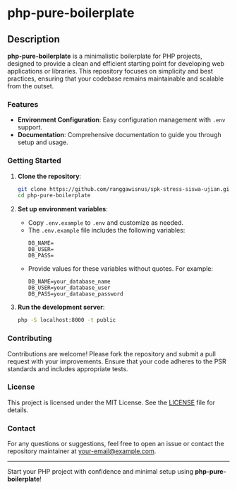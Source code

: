 # php-pure-boilerplate

## Description

**php-pure-boilerplate** is a minimalistic boilerplate for PHP projects, designed to provide a clean and efficient starting point for developing web applications or libraries. This repository focuses on simplicity and best practices, ensuring that your codebase remains maintainable and scalable from the outset.

### Features

- **Environment Configuration**: Easy configuration management with `.env` support.
- **Documentation**: Comprehensive documentation to guide you through setup and usage.

### Getting Started

1. **Clone the repository**:

   ```sh
   git clone https://github.com/ranggawisnus/spk-stress-siswa-ujian.git
   cd php-pure-boilerplate
   ```

2. **Set up environment variables**:

   - Copy `.env.example` to `.env` and customize as needed.
   - The `.env.example` file includes the following variables:
     ```dotenv
     DB_NAME=
     DB_USER=
     DB_PASS=
     ```
   - Provide values for these variables without quotes. For example:
     ```dotenv
     DB_NAME=your_database_name
     DB_USER=your_database_user
     DB_PASS=your_database_password
     ```

3. **Run the development server**:
   ```sh
   php -S localhost:8000 -t public
   ```

### Contributing

Contributions are welcome! Please fork the repository and submit a pull request with your improvements. Ensure that your code adheres to the PSR standards and includes appropriate tests.

### License

This project is licensed under the MIT License. See the [LICENSE](LICENSE) file for details.

### Contact

For any questions or suggestions, feel free to open an issue or contact the repository maintainer at your-email@example.com.

---

Start your PHP project with confidence and minimal setup using **php-pure-boilerplate**!
